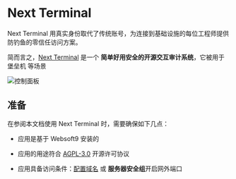 # Next Terminal

Next Terminal 用真实身份取代了传统账号，为连接到基础设施的每位工程师提供防钓鱼的零信任访问方案。

简而言之，[Next Terminal](https://next-terminal.typesafe.cn/) 是一个 **简单好用安全的开源交互审计系统**，它被用于 堡垒机  等场景


![控制面板](https://libs.websoft9.com/Websoft9/DocsPicture/zh/nexterminal/nexterminal-gui-websoft9.png)


## 准备

在参阅本文档使用 Next Terminal 时，需要确保如下几点：

- 应用是基于 Websoft9 安装的

- 应用的用途符合 [AGPL-3.0](https://opensource.org/licenses/AGPL-3.0) 开源许可协议

- 应用具备访问条件：[配置域名](./guide/appsetdomain) 或 **服务器安全组**开启网外端口
